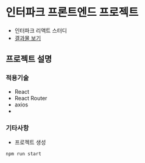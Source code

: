 # 인터파크 프론트엔드 프로젝트

- 인터파크 리액트 스터디
- [결과물 보기](https://)

## 프로젝트 설명

### 적용기술

- React
- React Router
- axios
-

### 기타사항

- 프로젝트 생성

```js
npm run start
```
